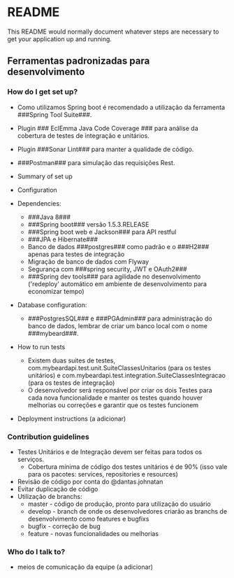 # README #

This README would normally document whatever steps are necessary to get your application up and running.

## Ferramentas padronizadas para desenvolvimento ##


### How do I get set up? ###

*	Como utilizamos Spring boot é recomendado a utilização da ferramenta ###Spring Tool Suite###.
*	Plugin ### EclEmma Java Code Coverage ### para análise da cobertura de testes de integração e unitários.
*	Plugin ###Sonar Lint### para manter a qualidade de código.
*	###Postman### para simulação das requisições Rest.

* Summary of set up
* Configuration
* Dependencies:
	*	###Java 8###
	*	###Spring boot### versão 1.5.3.RELEASE
	*	###Spring boot web e Jackson### para API restful
	*	###JPA e Hibernate###
	*	Banco de dados ###postgres### como padrão e o ###H2### apenas para testes de integração
	*	Migração de banco de dados com Flyway
	*	Segurança com ###spring security, JWT e OAuth2###
	*	###Spring dev tools### para agilidade no desenvolvimento ('redeploy' automático em ambiente de desenvolvimento para economizar tempo)

* Database configuration:
	*	###PostgresSQL### e ###PGAdmin### para administração do banco de dados, lembrar de criar um banco local com o nome ###mybeard###.

* How to run tests
	*	Existem duas suites de testes, com.mybeardapi.test.unit.SuiteClassesUnitarios (para os testes unitários) e com.mybeardapi.test.integration.SuiteClassesIntegracao (para os testes de integração)
	*	O desenvolvedor será responsável por criar os dois Testes para cada nova funcionalidade e manter os testes quando houver melhorias ou correções e garantir que os testes funcionem
* Deployment instructions (a adicionar)

### Contribution guidelines ###

*	Testes Unitários e de Integração devem ser feitas para todos os serviços.
	*	Cobertura mínima de código dos testes unitários é de 90% (isso vale para os pacotes: services, repositories e resources)
*	Revisão de código por conta do @dantas.johnatan
*	Evitar duplicação de código
*	Utilização de branchs:
	*	master - código de produção, pronto para utilização do usuário
	*	develop - branch de onde os desenvolvedores criarão as branchs de desenvolvimento como features e bugfixs
	*	bugfix - correção de bug
	*	feature - novas funcionalidades ou melhorias

### Who do I talk to? ###

*	meios de comunicação da equipe (a adicionar)